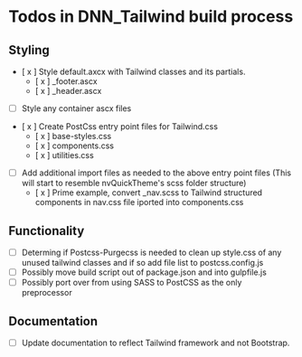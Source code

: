 # Todos in DNN_Tailwind build process

## Styling

- [ x ] Style default.axcx with Tailwind classes and its partials.
  - [ x ] \_footer.ascx
  - [ x ] \_header.ascx
- [ ] Style any container ascx files
- [ x ] Create PostCss entry point files for Tailwind.css
  - [ x ] base-styles.css
  - [ x ] components.css
  - [ x ] utilities.css
- [ ] Add additional import files as needed to the above entry point files (This will start to resemble nvQuickTheme's scss folder structure)
  - [ x ] Prime example, convert \_nav.scss to Tailwind structured components in nav.css file iported into components.css

## Functionality

- [ ] Determing if Postcss-Purgecss is needed to clean up style.css of any unused tailwind classes and if so add file list to postcss.config.js
- [ ] Possibly move build script out of package.json and into gulpfile.js
- [ ] Possibly port over from using SASS to PostCSS as the only preprocessor

## Documentation

- [ ] Update documentation to reflect Tailwind framework and not Bootstrap.
